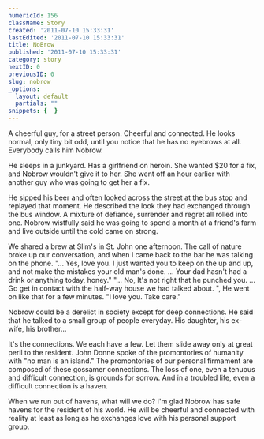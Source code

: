 ```yaml
---
numericId: 156
className: Story
created: '2011-07-10 15:33:31'
lastEdited: '2011-07-10 15:33:31'
title: NoBrow
published: '2011-07-10 15:33:31'
category: story
nextID: 0
previousID: 0
slug: nobrow
_options:
  layout: default
  partials: ""
snippets: {  }
---
```

A cheerful guy, for a street person. Cheerful and connected. He looks normal, only tiny bit odd, until you notice that he has no eyebrows at all. Everybody calls him Nobrow.

He sleeps in a junkyard. Has a girlfriend on heroin. She wanted $20 for a fix, and Nobrow wouldn't give it to her. She went off an hour earlier with another guy who was going to get her a fix.

He sipped his beer and often looked across the street at the bus stop and replayed that moment. He described the look they had exchanged through the bus window. A mixture of defiance, surrender and regret all rolled into one. Nobrow wistfully said he was going to spend a month at a friend's farm and live outside until the cold came on strong.

We shared a brew at Slim's in St. John one afternoon. The call of nature broke up our conversation, and when I came back to the bar he was talking on the phone. "... Yes, love you. I just wanted you to keep on the up and up, and not make the mistakes your old man's done. ... Your dad hasn't had a drink or anything today, honey." "... No, It's not right that he punched you. ... Go get in contact with the half-way house we had talked about. ", He went on like that for a few minutes. "I love you. Take care."

Nobrow could be a derelict in society except for deep connections. He said that he talked to a small group of people everyday. His daughter, his ex-wife, his brother...

It's the connections. We each have a few. Let them slide away only at great peril to the resident. John Donne spoke of the promontories of humanity with "no man is an island." The promontories of our personal firmament are composed of these gossamer connections. The loss of one, even a tenuous and difficult connection, is grounds for sorrow. And in a troubled life, even a difficult connection is a haven.

When we run out of havens, what will we do? I'm glad Nobrow has safe havens for the resident of his world. He will be cheerful and connected with reality at least as long as he exchanges love with his personal support group.

